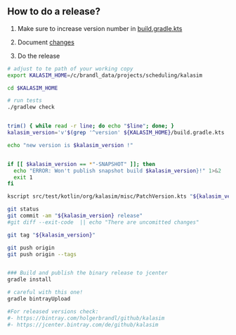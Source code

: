 ## How to do a release?

1. Make sure to increase version number in [build.gradle.kts](../build.gradle.kts)

2. Document [changes](../CHANGES.md)


3. Do the release
```bash
# adjust to te path of your working copy
export KALASIM_HOME=/c/brandl_data/projects/scheduling/kalasim

cd $KALASIM_HOME

# run tests
./gradlew check


trim() { while read -r line; do echo "$line"; done; }
kalasim_version='v'$(grep '^version' ${KALASIM_HOME}/build.gradle.kts | cut -f3 -d' ' | tr -d '"' | trim)

echo "new version is $kalasim_version !"


if [[ $kalasim_version == *"-SNAPSHOT" ]]; then
  echo "ERROR: Won't publish snapshot build $kalasim_version}!" 1>&2
  exit 1
fi

kscript src/test/kotlin/org/kalasim/misc/PatchVersion.kts "${kalasim_version:1}"

git status
git commit -am "${kalasim_version} release"
#git diff --exit-code  || echo "There are uncomitted changes"

git tag "${kalasim_version}"

git push origin 
git push origin --tags


### Build and publish the binary release to jcenter
gradle install

# careful with this one!
gradle bintrayUpload

#For released versions check:
#- https://bintray.com/holgerbrandl/github/kalasim
#- https://jcenter.bintray.com/de/github/kalasim
```
